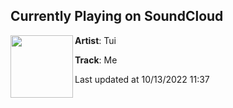 ## Currently Playing on SoundCloud

[<img align="left" width="100" src="https://i1.sndcdn.com/artworks-2R0qRqGvsheFdScC-zMTt5A-t500x500.jpg">](https://soundcloud.com/tuisessions/tui-me)

**Artist**: Tui 

**Track**: Me

Last updated at 10/13/2022 11:37
